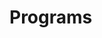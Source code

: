 # Programs
















































































































































































































































